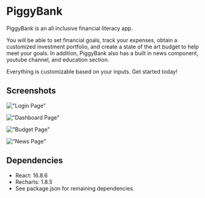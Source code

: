 # PiggyBank

PiggyBank is an all inclusive financial literacy app.

You will be able to set financial goals, track your expenses, obtain a customized investment portfolio, and create a state of the art budget to help meet your goals. In addition, PiggyBank also has a built in news component, youtube channel, and education section.

Everything is customizable based on your inputs. Get started today!

## Screenshots

!["Login Page"](https://github.com/lim1017/final_lhl/blob/master/front-react/docs/PBLogin.png?raw=true)

!["Dashboard Page"](https://github.com/lim1017/final_lhl/blob/master/front-react/docs/PBDashboard.png?raw=true)

!["Budget Page"](https://github.com/lim1017/final_lhl/blob/master/front-react/docs/PBBudget.png?raw=true)

!["News Page"](https://github.com/lim1017/final_lhl/blob/master/front-react/docs/PBNews2.png?raw=true)

## Dependencies

- React: 16.8.6
- Recharts: 1.8.5
- See package.json for remaining dependencies.
